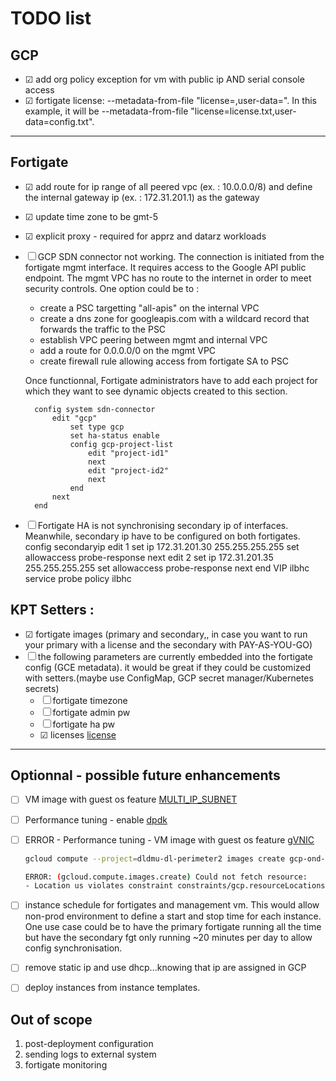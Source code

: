 # TODO list

## GCP

- &#9745; add org policy exception for vm with public ip AND serial console access
- &#9745; fortigate license:
    --metadata-from-file "license=<license text file>,user-data=<FortiGate CLI text file>". In this example, it will be --metadata-from-file "license=license.txt,user-data=config.txt".

---

## Fortigate

- &#9745; add route for ip range of all peered vpc (ex. : 10.0.0.0/8) and define the internal gateway ip (ex. : 172.31.201.1) as the gateway

- &#9745; update time zone to be gmt-5

- &#9745; explicit proxy - required for apprz and datarz workloads

- &#9744; GCP SDN connector not working. The connection is initiated from the fortigate mgmt interface. It requires access to the Google API public endpoint. The mgmt VPC has no route to the internet in order to meet security controls. 
One option could be to :
    - create a PSC targetting "all-apis" on the internal VPC
    - create a dns zone for googleapis.com with a wildcard record that forwards the traffic to the PSC
    - establish VPC peering between mgmt and internal VPC
    - add a route for 0.0.0.0/0 on the mgmt VPC
    - create firewall rule allowing access from fortigate SA to PSC
    
    Once functionnal, Fortigate administrators have to add each project for which they want to see dynamic objects created to this section.
    ```fortios
      config system sdn-connector
          edit "gcp"
              set type gcp
              set ha-status enable
              config gcp-project-list
                  edit "project-id1"
                  next
                  edit "project-id2"
                  next
              end
          next
      end
    ```
- &#9744; Fortigate HA is not synchronising secondary ip of interfaces. Meanwhile, secondary ip have to be configured on both fortigates.
config secondaryip
            edit 1
                set ip 172.31.201.30 255.255.255.255
                set allowaccess probe-response
            next
            edit 2
                set ip 172.31.201.35 255.255.255.255
                set allowaccess probe-response
            next
        end
  VIP ilbhc
  service probe
  policy ilbhc

## KPT Setters :
- &#9745; fortigate images (primary and secondary,, in case you want to run your primary with a license and the secondary with PAY-AS-YOU-GO)
- &#9744; the following parameters are currently embedded into the fortigate config (GCE metadata). it would be great if they could be customized with setters.(maybe use ConfigMap, GCP secret manager/Kubernetes secrets)
  - &#9744; fortigate timezone
  - &#9744; fortigate admin pw
  - &#9744; fortigate ha pw
  - &#9745; licenses [license](https://docs.fortinet.com/document/fortigate-public-cloud/7.2.0/gcp-administration-guide/766352/licensing)

---
## Optionnal - possible future enhancements
- &#9744; VM image with guest os feature [MULTI_IP_SUBNET](https://docs.fortinet.com/document/fortigate-public-cloud/7.2.0/gcp-administration-guide/187414/multi-ip-subnet-scheme)

- &#9744; Performance tuning - enable [dpdk](https://docs.fortinet.com/document/fortigate-public-cloud/7.2.0/gcp-administration-guide/214328/google-cloud-dpdk-support)

- &#9744; ERROR - Performance tuning - VM image with guest os feature [gVNIC](https://docs.fortinet.com/document/fortigate-public-cloud/7.2.0/gcp-administration-guide/967571/deploying-a-gvnic-interface)

    ```bash
    gcloud compute --project=dldmu-dl-perimeter2 images create gcp-ond-722-gvnic --source-image=fortinet-fgtondemand-722-20221004-001-w-license --source-image-project=fortigcp-project-001 --guest-os-features=GVNIC
    
    ERROR: (gcloud.compute.images.create) Could not fetch resource:
    - Location us violates constraint constraints/gcp.resourceLocations on the resource projects/dldmu-dl-perimeter2/global/images/gcp-ond-722-gvnic.
    ```
- &#9744; instance schedule for fortigates and management vm. This would allow non-prod environment to define a start and stop time for each instance. One use case could be to have the primary fortigate running all the time but have the secondary fgt only running ~20 minutes per day to allow config synchronisation.
- &#9744; remove static ip and use dhcp...knowing that ip are assigned in GCP
- &#9744; deploy instances from instance templates.

## Out of scope
1. post-deployment configuration
1. sending logs to external system
1. fortigate monitoring